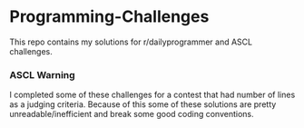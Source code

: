 # Programming-Challenges
This repo contains my solutions for r/dailyprogrammer and ASCL challenges.

### ASCL Warning
I completed some of these challenges for a contest that had number of lines as a judging criteria. Because of this some of these solutions are pretty unreadable/inefficient and break some good coding conventions.
